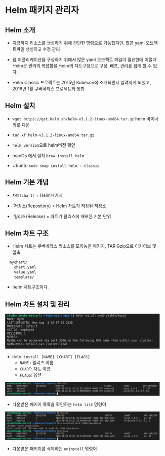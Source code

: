 # Helm 패키지 관리자
## Helm 소개
+ 지금까지 리소스를 생성하기 위해 간단한 명령으로 가능했지만, 많은 yaml 오브젝트파일 생성하고 수정 관리

+ 웹 어플리케이션을 구성하기 위해서 많은 yaml 오브젝트 파일이 필요한데 이럴때 Helm은 관리의 복잡함을 Helm의 차트구성으로 구성, 배포, 관리를 쉽게 할 수 있다.

+ Helm Classic 프로젝트는 2015년 Kubecon에 소개되면서 알려지게 되었고, 2016년 1월 쿠버네티스 프로젝트와 통합

## Helm 설치

+ `wget https://get.helm.sh/helm-v3.1.2-linux-amd64.tar.gz` helm 바이너리를 다운

+ `tar xf helm-v3.1.2-linux-amd64.tar.gz`

+ `helm version`으로 helm버전 확인

+ macOs 에서 설치 `brew install helm`

+ Ubuntu `sudo snap install helm --classic`

## Helm 기본 개념
+ `차트(chart)` = Helm패키지

+ `저장소(Repository) = Helm 차트가 저장된 저장소

+ `릴리즈(Release) = 파트가 클러스에 배포된 기본 단위

## Helm 차트 구조

+ Helm 차트는 쿠버네티스 리소스를 모아놓은 패키지, TAR Gzip으로 아카이브 및 압축
```
  mychart/
    chart.yaml
    value.yaml
    template/
```
+ helm 차트구조이다.

## Helm 차트 설치 및 관리

<img src="https://github.com/hyunseungbin9408/CCCR_experience/blob/master/png/Container_Kubernetes_Helm_install.png" alt="drawing" width="500"/>

+ `Helm install [NAME] [CHART] [FLAGS]`
  + `NAME` : 릴리즈 이름
  + `CHART`: 차트 이름
  + `FLAGS`: 옵션
  
<img src="https://github.com/hyunseungbin9408/CCCR_experience/blob/master/png/Container_Kubernetes_Helm_list.png" alt="drawing" width="500"/>

+ 다운받은 패키지 목록을 확인하는 `helm list` 명령어

<img src="https://github.com/hyunseungbin9408/CCCR_experience/blob/master/png/Container_Kubernetes_Helm_uninstall.png" alt="drawing" width="500"/>

+ 다운받은 패키지를 삭제하는 `uninstall` 명령어
